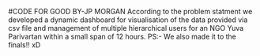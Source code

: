 #CODE FOR GOOD BY-JP MORGAN
According to the problem statment we developed a dynamic dashboard for visualisation of the data provided via csv file and management of multiple hierarchical users for an NGO Yuva Parivartan within a small span of 12 hours.
PS:- We also made it to the finals!! xD

